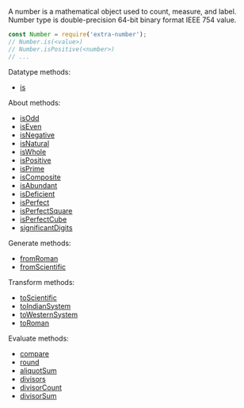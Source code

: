 A number is a mathematical object used to count, measure, and label.
Number type is double-precision 64-bit binary format IEEE 754 value.


```javascript
const Number = require('extra-number');
// Number.is(<value>)
// Number.isPositive(<number>)
// ...
```

Datatype methods:
- [is](https://www.npmjs.com/package/@extra-number/is)

About methods:
- [isOdd](https://www.npmjs.com/package/@extra-number/is-odd)
- [isEven](https://www.npmjs.com/package/@extra-number/is-even)
- [isNegative](https://www.npmjs.com/package/@extra-number/is-negative)
- [isNatural](https://www.npmjs.com/package/@extra-number/is-natural)
- [isWhole](https://www.npmjs.com/package/@extra-number/is-whole)
- [isPositive](https://www.npmjs.com/package/@extra-number/is-positive)
- [isPrime](https://www.npmjs.com/package/@extra-number/is-prime)
- [isComposite](https://www.npmjs.com/package/@extra-number/is-composite)
- [isAbundant](https://www.npmjs.com/package/@extra-number/is-abundant)
- [isDeficient](https://www.npmjs.com/package/@extra-number/is-deficient)
- [isPerfect](https://www.npmjs.com/package/@extra-number/is-perfect)
- [isPerfectSquare](https://www.npmjs.com/package/@extra-number/is-perfect-square)
- [isPerfectCube](https://www.npmjs.com/package/@extra-number/is-perfect-cube)
- [significantDigits](https://www.npmjs.com/package/@extra-number/significant-digits)

Generate methods:
- [fromRoman](https://www.npmjs.com/package/@extra-number/from-roman)
- [fromScientific](https://www.npmjs.com/package/@extra-number/from-scientific)

Transform methods:
- [toScientific](https://www.npmjs.com/package/@extra-number/to-scientific)
- [toIndianSystem](https://www.npmjs.com/package/@extra-number/to-indian-system)
- [toWesternSystem](https://www.npmjs.com/package/@extra-number/to-western-system)
- [toRoman](https://www.npmjs.com/package/@extra-number/to-roman)

Evaluate methods:
- [compare](https://www.npmjs.com/package/@extra-number/compare)
- [round](https://www.npmjs.com/package/@extra-number/round)
- [aliquotSum](https://www.npmjs.com/package/@extra-number/aliquot-sum)
- [divisors](https://www.npmjs.com/package/@extra-number/divisors)
- [divisorCount](https://www.npmjs.com/package/@extra-number/divisor-count)
- [divisorSum](https://www.npmjs.com/package/@extra-number/divisor-sum)


[Number]: https://developer.mozilla.org/en-US/docs/Web/JavaScript/Reference/Global_Objects/Number
[extra-number.min]: https://www.npmjs.com/package/extra-number.min
